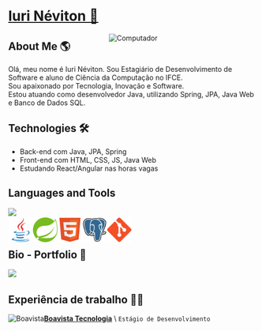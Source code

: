 # <a href="https://bio-nevitoniuri.vercel.app/" target="_blank">Iuri Néviton 👋</a>

<a href="https://bio-nevitoniuri.vercel.app/" target="_blank">
<img src="https://camo.githubusercontent.com/9afefcbff89a66b497e623146404d0e0d51fd46d9cd4039f8580a339a2ad9cbc/68747470733a2f2f6d69726f2e6d656469756d2e636f6d2f6d61782f323830302f312a4255376630324c655165454c7a747178613865436d772e676966" min-width="300px" max-width="300px" width="300px" align="right" alt="Computador">
</a>

## About Me :earth_americas:
Olá, meu nome é Iuri Néviton. Sou Estagiário de Desenvolvimento de Software e aluno de Ciência da Computação no IFCE. <br>
Sou apaixonado por Tecnologia, Inovação e Software. <br>
Estou atuando como desenvolvedor Java, utilizando Spring, JPA, Java Web e Banco de Dados SQL.


## Technologies :hammer_and_wrench:
- Back-end com Java, JPA, Spring
- Front-end com HTML, CSS, JS, Java Web
- Estudando React/Angular nas horas vagas

 ## Languages and Tools
  <div>
  <a href="https://github.com/nevitoniuri">
   <img height="180em" src="https://github-readme-stats.vercel.app/api/top-langs/?username=nevitoniuri&layout=compact&langs_count=7&theme=dracula" />
  </a>
 </div>

 <img height="50" align="left" alt="Java" height="100"  src="https://raw.githubusercontent.com/devicons/devicon/master/icons/java/java-original.svg">
 <img height="50" align="left" alt="Spring" height="100"  src="https://raw.githubusercontent.com/devicons/devicon/master/icons/spring/spring-original.svg">
 <img height="50" align="left" alt="HTML" height="100"  src="https://raw.githubusercontent.com/devicons/devicon/master/icons/html5/html5-original.svg">
 <img height="50" align="left" alt="Postgres" height="100"  src="https://raw.githubusercontent.com/devicons/devicon/master/icons/postgresql/postgresql-original.svg">
 <img height="50" align="left" alt="Git" height="100"  src="https://raw.githubusercontent.com/devicons/devicon/master/icons/git/git-plain.svg"> 

 <br>
 <br>



## Bio - Portfolio 💼

<a href="https://bio-nevitoniuri.vercel.app/" target="_blank">
   <img src="https://img.icons8.com/dusk/50/000000/contract-job.png"/>
</a>




## Experiência de trabalho :man_technologist:

[<img align="left" height="30px"  alt="Boavista" src="https://boavistatecnologia.com.br/wp-content/themes/atratis/build/images/logo.png"/>](https://boavistatecnologia.com.br/)

[**Boavista Tecnologia**](https://boavistatecnologia.com.br/) \ `Estágio de Desenvolvimento `

## 


  
   
<!---
nevitoniuri/nevitoniuri is a ✨ special ✨ repository because its `README.md` (this file) appears on your GitHub profile.
You can click the Preview link to take a look at your changes.
--->
